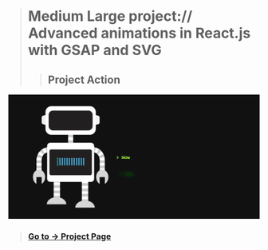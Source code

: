 > # Medium Large project:// Advanced animations in React.js with GSAP and SVG  
>> ## Project Action 
 
[![Demo CountPages alpha](https://github.com/LukaszKolodziejski/ML-RobotAndMachineWrite/blob/master/src/video/video.gif)](https://lukaszkolodziejski.github.io/ML-RobotAndMachineWrite/)

> ### [Go to -> Project Page](https://lukaszkolodziejski.github.io/ML-RobotAndMachineWrite/)

